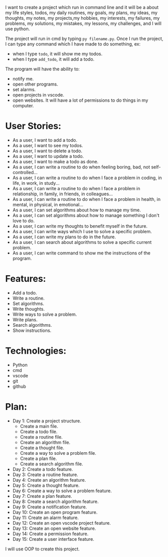 I want to create a project which run in command line and it will be a about my life styles, todos, my daily routines, my goals, my plans, my ideas, my thoughts, my notes, my projects,my hobbies, my interests, my failures, my problems, my solutions, my mistakes, my lessons, my challenges, and I will use python.

The project will run in cmd by typing `py filename.py`.
Once I run the project, I can type any command which I have made to do something, ex:

- when I type `todo`, it will show me my todos.
- when I type `add_todo`, it will add a todo.

The program will have the ability to:

- notify me.
- open other programs.
- set alarms.
- open projects in vscode.
- open websites.
  It will have a lot of permissions to do things in my computer.

# User Stories:

- As a user, I want to add a todo.
- As a user, I want to see my todos.
- As a user, I want to delete a todo.
- As a user, I want to update a todo.
- As a user, I want to make a todo as done.
- As a user, I can write a routine to do when feeling boring, bad, not self-controlled...
- As a user, I can write a routine to do when I face a problem in coding, in life, in work, in study...
- As a user, I can write a routine to do when I face a problem in relationship, in family, in friends, in colleagues...
- As a user, I can write a routine to do when I face a problem in health, in mental, in physical, in emotional...
- As a user, I can set algorithms about how to manage my time.
- As a user, I can set algorithms about how to manage something I don't love to do.
- As a user, I can write my thoughts to benefit myself in the future.
- As a user, I can write ways which I use to solve a specific problem.
- As a user, I can write my plans to do in the future.
- As a user, I can search about algorithms to solve a specific current problem.
- As a user, I can write command to show me the instructions of the program.

# Features:

- Add a todo.
- Write a routine.
- Set algorithms.
- Write thoughts.
- Write ways to solve a problem.
- Write plans.
- Search algorithms.
- Show instructions.

# Technologies:

- Python
- cmd
- vscode
- git
- github

# Plan:

- Day 1: Create a project structure.
  - Create a main file.
  - Create a todo file.
  - Create a routine file.
  - Create an algorithm file.
  - Create a thought file.
  - Create a way to solve a problem file.
  - Create a plan file.
  - Create a search algorithm file.
- Day 2: Create a todo feature.
- Day 3: Create a routine feature.
- Day 4: Create an algorithm feature.
- Day 5: Create a thought feature.
- Day 6: Create a way to solve a problem feature.
- Day 7: Create a plan feature.
- Day 8: Create a search algorithm feature.
- Day 9: Create a notification feature.
- Day 10: Create an open program feature.
- Day 11: Create an alarm feature.
- Day 12: Create an open vscode project feature.
- Day 13: Create an open website feature.
- Day 14: Create a permission feature.
- Day 15: Create a user interface feature.

I will use OOP to create this project.
